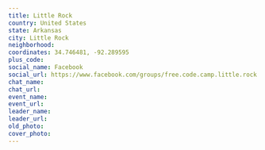 ```yaml
---
title: Little Rock
country: United States
state: Arkansas
city: Little Rock
neighborhood: 
coordinates: 34.746481, -92.289595
plus_code:
social_name: Facebook
social_url: https://www.facebook.com/groups/free.code.camp.little.rock
chat_name:
chat_url:
event_name:
event_url:
leader_name:
leader_url:
old_photo: 
cover_photo:
---
```

